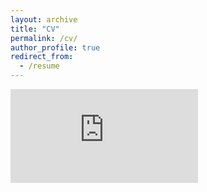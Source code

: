 ```yaml
---
layout: archive
title: "CV"
permalink: /cv/
author_profile: true
redirect_from:
  - /resume
---
```


<embed src="https://mstuhlmacher.github.io/files/MichelleStuhlmacher-CV-faculty.pdf" type="application/pdf" />

